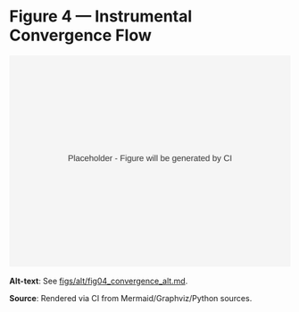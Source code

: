 # Figure 4 — Instrumental Convergence Flow

![Figure 4](../figs/svg/figure4.svg)

**Alt-text**: See [figs/alt/fig04_convergence_alt.md](../figs/alt/fig04_convergence_alt.md).

**Source**: Rendered via CI from Mermaid/Graphviz/Python sources.
